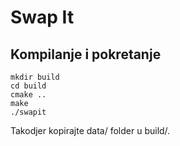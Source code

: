 # Swap It

## Kompilanje i pokretanje

```
mkdir build
cd build
cmake ..
make
./swapit
```

Takodjer kopirajte data/ folder u build/.
